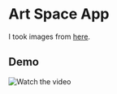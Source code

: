 # Art Space App

I took images from [here](https://www.loc.gov/pictures/search/?q=samarkand&sp=3&sg=true).

## Demo

![Watch the video](https://github.com/pharrukh/art-space-app/blob/main/demo_v1.gif)
